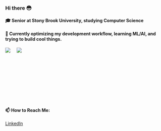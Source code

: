 ### Hi there 😳

#### 🎓 Senior at Stony Brook University, studying Computer Science

#### 🤔 Currently optimizing my development workflow, learning ML/AI, and trying to build cool things.

<svg width="100%" height="170">
  <foreignObject width="100%" height="100%">
    <div xmlns="http://www.w3.org/1999/xhtml" style="display: flex; gap: 20px;">
      <img src="https://github-readme-stats.vercel.app/api?username=nitsujiang&show_icons=true&theme=radical" />
      <img src="https://github-readme-stats.vercel.app/api/top-langs/?username=nitsujiang&theme=radical&layout=compact" />
    </div>
  </foreignObject>
</svg>

#### 📫 How to Reach Me:
[LinkedIn](https://www.linkedin.com/in/jusjiang/)
